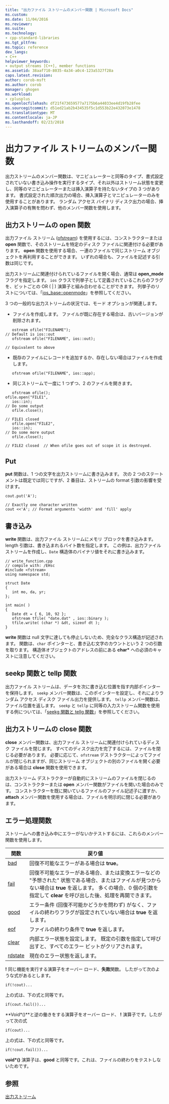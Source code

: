 ```yaml
---
title: "出力ファイル ストリームのメンバー関数 | Microsoft Docs"
ms.custom: 
ms.date: 11/04/2016
ms.reviewer: 
ms.suite: 
ms.technology:
- cpp-standard-libraries
ms.tgt_pltfrm: 
ms.topic: reference
dev_langs:
- C++
helpviewer_keywords:
- output streams [C++], member functions
ms.assetid: 38aaf710-8035-4a34-a0c4-123a5327f28a
caps.latest.revision: 
author: corob-msft
ms.author: corob
manager: ghogen
ms.workload:
- cplusplus
ms.openlocfilehash: df21f473659577a7175b6a44033ee4d19fb28fee
ms.sourcegitcommit: d51ed21ab2b434535f5c1d553b22e432073e1478
ms.translationtype: MT
ms.contentlocale: ja-JP
ms.lasthandoff: 02/23/2018
---
```

# <a name="output-file-stream-member-functions"></a>出力ファイル ストリームのメンバー関数
出力ストリームのメンバー関数は、マニピュレーターと同等のタイプ、書式設定されていない書き込み操作を実行するタイプ、それ以外はストリーム状態を変更し、同等のマニピュレーターまたは挿入演算子を持たないタイプの 3 つがあります。 書式設定された順次出力の場合、挿入演算子とマニピュレーターのみを使用することがあります。 ランダム アクセス バイナリ ディスク出力の場合、挿入演算子の有無を問わず、他のメンバー関数を使用します。  
  
## <a name="the-open-function-for-output-streams"></a>出力ストリームの open 関数  
 出力ファイル ストリーム ([ofstream](../standard-library/basic-ofstream-class.md)) を使用するには、コンストラクターまたは **open** 関数で、そのストリームを特定のディスク ファイルに関連付ける必要があります。 **open** 関数を使用する場合、一連のファイルで同じストリーム オブジェクトを再利用することができます。 いずれの場合も、ファイルを記述する引数は同じです。  
  
 出力ストリームに関連付けられているファイルを開く場合、通常は **open_mode** フラグを指定します。 `ios` クラスで列挙子として定義されているこれらのフラグを、ビットごとの OR ( &#124; ) 演算子と組み合わせることができます。 列挙子のリストについては、「[ios_base::openmode](../standard-library/ios-base-class.md#openmode)」を参照してください。  
  
 3 つの一般的な出力ストリームの状況では、モード オプションが関連します。  
  
-   ファイルを作成します。 ファイルが既に存在する場合は、古いバージョンが削除されます。  
  
 ```  
    ostream ofile("FILENAME");
// Default is ios::out  
    ofstream ofile("FILENAME", ios::out);

// Equivalent to above  
```  
  
-   既存のファイルにレコードを追加するか、存在しない場合はファイルを作成します。  
  
 ```  
    ofstream ofile("FILENAME", ios::app);
```  
  
-   同じストリームで一度に 1 つずつ、2 のファイルを開きます。  
  
 ```  
    ofstream ofile();
ofile.open("FILE1",
    ios::in);
// Do some output  
    ofile.close();

// FILE1 closed  
    ofile.open("FILE2",
    ios::in);
// Do some more output  
    ofile.close();

// FILE2 closed  // When ofile goes out of scope it is destroyed.  
```  
  
## <a name="the-put"></a>Put
 **put** 関数は、1 つの文字を出力ストリームに書き込みます。 次の 2 つのステートメントは既定では同じですが、2 番目は、ストリームの format 引数の影響を受けます。  
  
```  
cout.put('A');

// Exactly one character written  
cout <<'A'; // Format arguments 'width' and 'fill' apply   
```  
  
## <a name="the-write"></a>書き込み
 **write** 関数は、出力ファイル ストリームにメモリ ブロックを書き込みます。 length 引数は、書き込まれるバイト数を指定します。 この例は、出力ファイル ストリームを作成し、`Date` 構造体のバイナリ値をそれに書き込みます。  
  
```  
// write_function.cpp  
// compile with: /EHsc  
#include <fstream>  
using namespace std;  
  
struct Date  
{  
   int mo, da, yr;  
};  
  
int main( )  
{  
   Date dt = { 6, 10, 92 };  
   ofstream tfile( "date.dat" , ios::binary );  
   tfile.write( (char *) &dt, sizeof dt );  
}  
```  
  
 **write** 関数は null 文字に達しても停止しないため、完全なクラス構造が記述されます。 関数は、`char` ポインターと、書き込む文字のカウントという 2 つの引数を取ります。 構造体オブジェクトのアドレスの前にある **char\*** への必須のキャストに注意してください。  
  
## <a name="the-seekp-and-tellp-functions"></a>seekp 関数と tellp 関数  
 出力ファイル ストリームは、データを次に書き込む位置を指す内部ポインターを保持します。 `seekp` メンバー関数は、このポインターを設定し、それによりランダム アクセス ディスク ファイル出力を提供します。 `tellp` メンバー関数は、ファイル位置を返します。 `seekp` と `tellp` に同等の入力ストリーム関数を使用する例については、「[seekg 関数と tellg 関数](../standard-library/input-stream-member-functions.md)」を参照してください。  
  
## <a name="the-close-function-for-output-streams"></a>出力ストリームの close 関数  
 **close** メンバー関数は、出力ファイル ストリームに関連付けられているディスク ファイルを閉じます。 すべてのディスク出力を完了するには、ファイルを閉じる必要があります。 必要に応じて、`ofstream` デストラクターによってファイルが閉じられますが、同じストリーム オブジェクトの別のファイルを開く必要がある場合は **close** 関数を使用できます。  
  
 出力ストリーム デストラクターが自動的にストリームのファイルを閉じるのは、コンストラクターまたは **open** メンバー関数がファイルを開いた場合のみです。 コンストラクターを既に開いているファイルのファイル記述子に渡すか、**attach** メンバー関数を使用する場合は、ファイルを明示的に閉じる必要があります。  
  
##  <a name="vclrferrorprocessingfunctionsanchor10"></a> エラー処理関数  
 ストリームへの書き込み中にエラーがないかテストするには、これらのメンバー関数を使用します。  
  
|関数|戻り値|  
|--------------|------------------|  
|[bad](http://msdn.microsoft.com/Library/4038d331-e9c9-48b0-bf49-c6505744469c)|回復不可能なエラーがある場合は **true**。|  
|[fail](http://msdn.microsoft.com/Library/619f1b36-1e72-4551-8b48-888ae4e370d2)|回復不可能なエラーがある場合、または変換エラーなどの "予想された" 状態である場合、またはファイルが見つからない場合は **true** を返します。 多くの場合、0 個の引数を指定して **clear** を呼び出した後、処理を再開できます。|  
|[good](http://msdn.microsoft.com/Library/77f0aa17-2ae1-48ae-8040-592d301e3972)|エラー条件 (回復不可能かどうかを問わず) がなく、ファイルの終わりフラグが設定されていない場合は **true** を返します。|  
|[eof](http://msdn.microsoft.com/Library/3087f631-1268-49cd-86cf-ff4108862329)|ファイルの終わり条件で **true** を返します。|  
|[clear](http://msdn.microsoft.com/Library/dc172694-1267-45f8-8f5c-e822e16fc271)|内部エラー状態を設定します。 既定の引数を指定して呼び出すと、すべてのエラー ビットがクリアされます。|  
|[rdstate](http://msdn.microsoft.com/Library/e235e4e2-7e95-4777-a160-3938d263dd9c)|現在のエラー状態を返します。|  
  
 **!** 同じ機能を実行する演算子をオーバー ロード、**失敗**関数。 したがって次のような式があるとします。  
  
```  
if(!cout)...  
```  
  
 上の式は、下の式と同等です。  
  
```  
if(cout.fail())...  
```  
  
 **Void\*()**と逆の働きをする演算子をオーバー ロード、 **!** 演算子です。したがって次の式  
  
```  
if(cout)...  
```  
  
 上の式は、下の式と同等です。  
  
```  
if(!cout.fail())...  
```  
  
 **void\*()** 演算子は、**good** と同等です。これは、ファイルの終わりをテストしないためです。  
  
## <a name="see-also"></a>参照  
 [出力ストリーム](../standard-library/output-streams.md)


